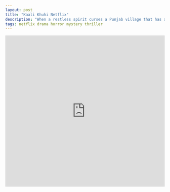 ```yaml
---
layout: post
title: "Kaali Khuhi Netflix"
description: "When a restless spirit curses a Punjab village that has a history of female infanticide, the town's fate lies in the hands of a 10-year old girl, Shivangi."
tags: netflix drama horror mystery thriller
---
```


<div class="responsive-container">
<iframe src="https://drive.google.com/file/d/14CVTIShNuJ-zcnTK1RrhYf3v_eg5cRd6/preview" frameborder="0" marginwidth="0" marginheight="0" scrolling="NO" width="100%" height="480" allowfullscreen></iframe>
<div style="width: 80px; height: 80px; position: absolute; opacity: 0; right: 0px; top: 0px;"> </div></div>

<script data-ad-client="ca-pub-8367357551397143" async src="https://pagead2.googlesyndication.com/pagead/js/adsbygoogle.js"></script>